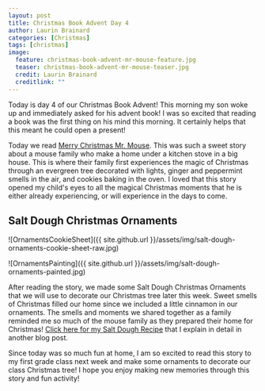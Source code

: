 ```yaml
---
layout: post
title: Christmas Book Advent Day 4
author: Laurin Brainard
categories: [Christmas]
tags: [christmas]
image:
  feature: christmas-book-advent-mr-mouse-feature.jpg
  teaser: christmas-book-advent-mr-mouse-teaser.jpg
  credit: Laurin Brainard
  creditlink: ""
---
```

Today is day 4 of our Christmas Book Advent! This morning my son woke up and immediately asked for his advent book! I was so excited that reading a book was the first thing on his mind this morning. It certainly helps that this meant he could open a present! 

Today we read [Merry Christmas Mr. Mouse](https://www.amazon.com/gp/product/0803740107/ref=as_li_tl?ie=UTF8&camp=1789&creative=9325&creativeASIN=0803740107&linkCode=as2&tag=theprimarybra-20&linkId=ae27dd4b47f5a3acab380e78aac1050e). This was such a sweet story about a mouse family who make a home under a kitchen stove in a big house. This is where their family first experiences the magic of Christmas through an evergreen tree decorated with lights, ginger and peppermint smells in the air, and cookies baking in the oven. I loved that this story opened my child's eyes to all the magical Christmas moments that he is either already experiencing, or will experience in the days to come.

## Salt Dough Christmas Ornaments
![OrnamentsCookieSheet]({{ site.github.url }}/assets/img/salt-dough-ornaments-cookie-sheet-raw.jpg)

![OrnamentsPainting]({{ site.github.url }}/assets/img/salt-dough-ornaments-painted.jpg)

After reading the story, we made some Salt Dough Christmas Ornaments that we will use to decorate our Christmas tree later this week. Sweet smells of Christmas filled our home since we included a little cinnamon in our ornaments. The smells and moments we shared together as a family reminded me so much of the mouse family as they prepared their home for Christmas! [Click here for my Salt Dough Recipe](https://theprimarybrain.com/christmas/2019/12/04/Salt-Dough-Christmas-Ornaments/) that I explain in detail in another blog post. 

Since today was so much fun at home, I am so excited to read this story to my first grade class next week and make some ornaments to decorate our class Christmas tree! I hope you enjoy making new memories through this story and fun activity!